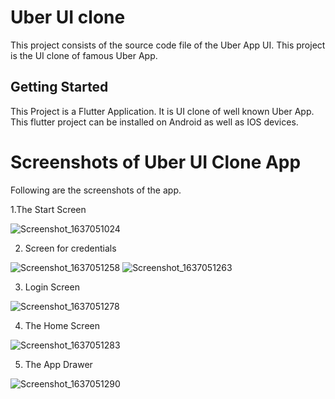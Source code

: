 # Uber UI clone
This project consists of the source code file of the Uber App UI.
This project is the UI clone of famous Uber App. 

## Getting Started

This Project is a Flutter Application. It is UI clone of well known Uber App.
This flutter project can be installed on Android as well as IOS devices.


# Screenshots of Uber UI Clone App
Following are the screenshots of the app.

1.The Start Screen

![Screenshot_1637051024](https://user-images.githubusercontent.com/43025108/141957043-12ec137e-7141-4dd0-9ab0-4370d18d1da1.png)


2. Screen for credentials

![Screenshot_1637051258](https://user-images.githubusercontent.com/43025108/141957086-ddd0255f-0d51-49b4-865e-0e00f830389d.png)                               ![Screenshot_1637051263](https://user-images.githubusercontent.com/43025108/141957379-73ece9c7-2ef7-44e9-b32c-7dc69e5d1bc4.png)


3. Login Screen

![Screenshot_1637051278](https://user-images.githubusercontent.com/43025108/141957156-8f741610-7de3-4f2b-8c2e-d576ddc545f6.png)


4. The Home Screen

![Screenshot_1637051283](https://user-images.githubusercontent.com/43025108/141957181-f8ea25a6-1f84-4b5d-a9bf-f177a0cceb00.png)


5. The App Drawer

![Screenshot_1637051290](https://user-images.githubusercontent.com/43025108/141957213-522cb286-c7a7-438c-9373-e325d0d0a96f.png)



